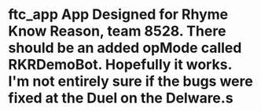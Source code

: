 # ftc_app App Designed for Rhyme Know Reason, team 8528. There should be an added opMode called RKRDemoBot. Hopefully it works. I'm not entirely sure if the bugs were fixed at the Duel on the Delware.s